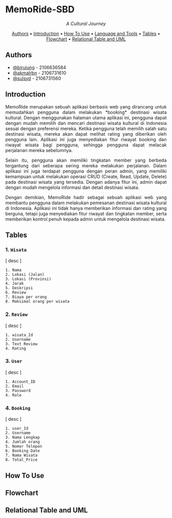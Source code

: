 # MemoRide-SBD

<p align="center">
  <i align="center">A Cultural Journey</i>
</p>

<p align ="center">
  <a href="#authors">Authors</a> •
  <a href="#introduction">Introduction</a> •
  <a href="#how-to-use">How To Use</a> •
  <a href="#language-and-tools">Language and Tools</a> •
  <a href="#tables">Tables</a> •
  <a href="#flowchart">Flowchart</a> •
  <a href="#relational-table-and-uml">Relational Table and UML</a> 
</p>

## Authors

- [@birujung](https://www.github.com/birujung) - 2106636584
- [@akmalrbn](https://www.github.com/akmalrbn) - 2106731610
- [@sulsyd](https://www.github.com/sulsyd) - 2106731560


## Introduction
<p align="justify">MemoRide merupakan sebuah aplikasi berbasis web yang dirancang untuk memudahkan pengguna dalam melakukan *booking* destinasi wisata kultural. Dengan menggunakan halaman utama aplikasi ini, pengguna dapat dengan mudah memilih dan mencari destinasi wisata kultural di Indonesia sesuai dengan preferensi mereka. Ketika pengguna telah memilih salah satu destinasi wisata, mereka akan dapat melihat rating yang diberikan oleh pengguna lain. Aplikasi ini juga menyediakan fitur riwayat booking dan riwayat wisata bagi pengguna, sehingga pengguna dapat melacak perjalanan mereka sebelumnya.</p>

<p align="justify">Selain itu, pengguna akan memiliki tingkatan member yang berbeda tergantung dari seberapa sering mereka melakukan perjalanan. Dalam aplikasi ini juga terdapat pengguna dengan peran admin, yang memiliki kemampuan untuk melakukan operasi CRUD (Create, Read, Update, Delete) pada destinasi wisata yang tersedia. Dengan adanya fitur ini, admin dapat dengan mudah mengelola informasi dan detail destinasi wisata.</p>

<p align="justify">Dengan demikian, MemoRide hadir sebagai sebuah aplikasi web yang membantu pengguna dalam melakukan pemesanan destinasi wisata kultural di Indonesia. Aplikasi ini tidak hanya memberikan informasi dan rating yang berguna, tetapi juga menyediakan fitur riwayat dan tingkatan member, serta memberikan kontrol penuh kepada admin untuk mengelola destinasi wisata.</p>

## Tables

### 1.  ```Wisata```
[ desc ]
```
1. Nama
2. Lokasi (Jalan)
3. Lokasi (Provinsi)
4. Jarak
5. Deskripsi
6. Review
7. Biaya per orang
8. Maksimal orang per wisata

```

### 2.  ```Review```
[ desc ]
```
1. wisata_Id
2. Username
3. Text Review
4. Rating

```

### 3.  ```User```
[ desc ]
```
1. Account_ID
2. Email
3. Password
4. Role

```

### 4.  ```Booking```
[ desc ]
```
1. user_Id
2. Username
3. Nama Lengkap
4. Jumlah orang
5. Nomor Telepon
6. Booking Date
7. Nama Wisata
8. Total_Price

```


## How To Use


## Flowchart

## Relational Table and UML 
